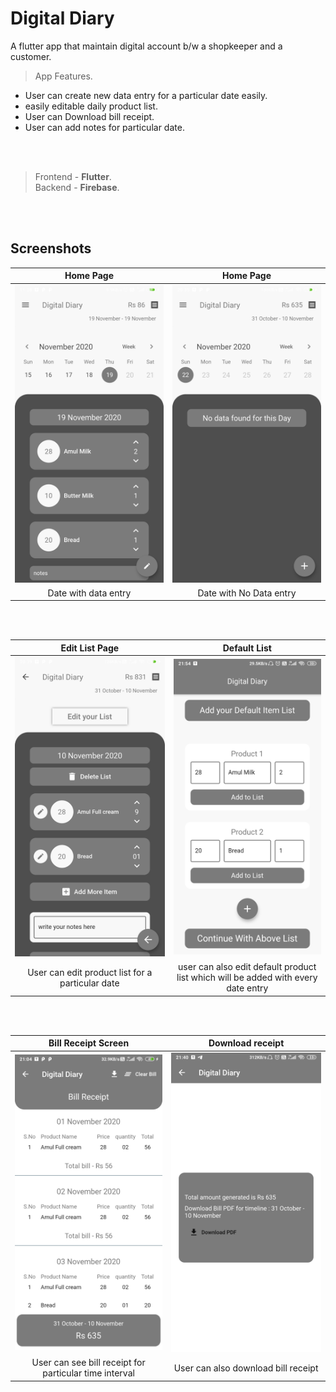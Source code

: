
# Digital Diary

A flutter app that maintain digital account b/w a shopkeeper and a customer.

>App Features.
- User can create new data entry for a particular date easily.
- easily editable daily product list.
- User can Download bill receipt.
- User can add notes for particular date.

<br></br>

>Frontend - **Flutter**.\
>Backend - **Firebase**.

<br></br>

## Screenshots


| **Home Page** |  **Home Page** |
| :------: | :----: |
|<img src="assets\home.jpg" />|<img src="assets\home2.jpg"/>|
|Date with data entry|Date with No Data entry|

<br></br>

| **Edit List Page** |  **Default List** |
| :------: | :----: |
|<img src="assets\editlist.jpg" />|<img src="assets\defaultlist.jpg"/>|
|User can edit product list for a particular date|user can also edit default product list which will be added with every date entry|

<br></br>

| **Bill Receipt Screen** |  **Download receipt** |
| :------: | :----: |
|<img src="assets\billreceipt.jpg" />|<img src="assets\downloadreceipt.jpg"/>|
|User can see bill receipt for particular time interval|User can also download bill receipt|
